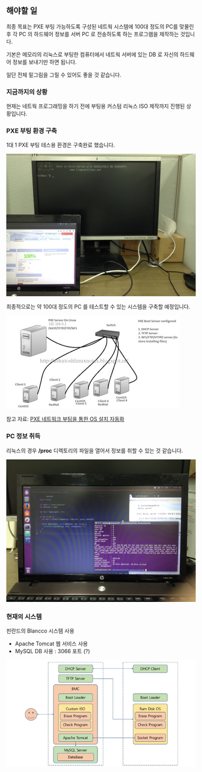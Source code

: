 ## 해야할 일

최종 목표는 PXE 부팅 가능하도록 구성된 네트웍 시스템에 100대 정도의 PC를 맞물린 후 각 PC 의 하드웨어 정보를 서버 PC 로 전송하도록 하는 프로그램을 제작하는 것입니다.

기본은 메모리의 리눅스로 부팅한 컴퓨터에서 네트웍 서버에 있는 DB 로 자신의 하드웨어 정보를 보내기만 하면 됩니다.

일단 전체 밑그림을 그릴 수 있어도 좋을 것 같습니다.

### 지금까지의 상황

현재는 네트웍 프로그래밍을 하기 전에 부팅용 커스텀 리눅스 ISO 제작까지 진행된 상황입니다.

### PXE 부팅 환경 구축 

1대 1 PXE 부팅 테스용 환경은 구축완료 했습니다. 

![PXE system 1](../../assets/Remann/pxe-1vs1.jpg)

최종적으로는 약 100대 정도의 PC 를 테스트할 수 있는 시스템을 구축할 예정입니다. 

![PXE system 100](../../assets/Remann/pxe-system.jpg)

참고 자료: [PXE 네트워크 부팅을 통한 OS 설치 자동화](http://blog.pages.kr/156)

### PC 정보 취득

리눅스의 경우 **/proc** 디렉토리의 파일을 열어서 정보를 취할 수 있는 것 같습니다. 

![/proc/cpuinfo](../../assets/Remann/proc-cpu.jpg)

### 현재의 시스템

핀란드의 Blancco 시스템 사용

* Apache Tomcat 웹 서비스 사용
* MySQL DB 사용 : 3066 포트 (?)

![BMC System](../../assets/Remann/bmc-system.jpg)



